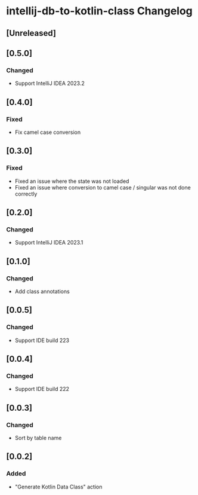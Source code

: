 <!-- Keep a Changelog guide -> https://keepachangelog.com -->

# intellij-db-to-kotlin-class Changelog

## [Unreleased]

## [0.5.0]
### Changed
- Support IntelliJ IDEA 2023.2

## [0.4.0]
### Fixed
- Fix camel case conversion

## [0.3.0]
### Fixed
- Fixed an issue where the state was not loaded
- Fixed an issue where conversion to camel case / singular was not done correctly

## [0.2.0]
### Changed
- Support IntelliJ IDEA 2023.1

## [0.1.0]
### Changed
- Add class annotations

## [0.0.5]
### Changed
- Support IDE build 223

## [0.0.4]
### Changed
- Support IDE build 222

## [0.0.3]
### Changed
- Sort by table name

## [0.0.2]
### Added
- "Generate Kotlin Data Class" action
